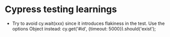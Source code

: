 # Cypress testing learnings

- Try to avoid cy.wait(xxx) since it introduces flakiness in the test.
  Use the options Object instead: cy.get('#id', {timeout: 5000}).should('exist');
